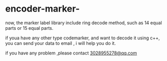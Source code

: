 # encoder-marker-



now, the marker label library include ring decode method, such as 14 equal parts or 15 equal parts.

if youa have any other type codemarker, and want to decode it using c++, you can send your data to email , i will help you do it.


if you have any problem ,please contact 3028955278@qq.com
